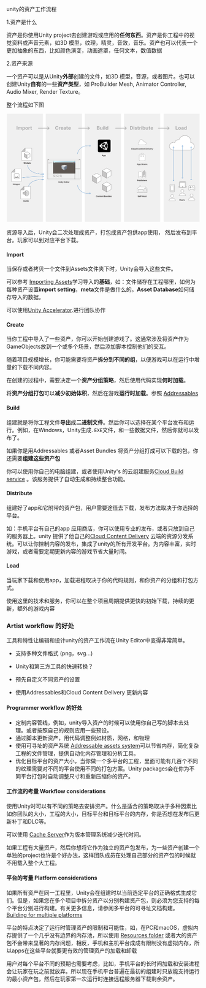 unity的资产工作流程

1.资产是什么

资产是你使用Unity project去创建游戏或应用的**任何东西**。资产是你工程中的视觉资料或声音元素，如3D 模型，纹理，精灵，音效，音乐。资产也可以代表一个更加抽象的东西，比如颜色演变，动画遮罩，任何文本，数值数据

2.资产来源

一个资产可以是从Unity**外部**创建的文件，如3D 模型，音源，或者图片。也可以创建Unity**自有**的一些**资产类型**，如 ProBuilder Mesh, Animator Controller, Audio Mixer, Render Texture。

整个流程如下图

![](pic/1.svg)



资源导入后，Unity会二次处理成资产，打包成资产包供app使用， 然后发布到平台。玩家可以到对应平台下载。

#### Import

当保存或者拷贝一个文件到Assets文件夹下时，Unity会导入这些文件。

可以参考 [Importing Assets](https://docs.unity3d.com/Manual/ImportingAssets.html)学习导入的**基础**，如：文件储存在工程哪里，如何为每种资产设置**import setting**，**meta**文件是做什么的。**Asset Database**如何储存导入的数据。

可以使用[Unity Accelerator](https://docs.unity3d.com/Manual/UnityAccelerator.html).进行团队协作

#### Create

当你工程中导入了一些资产，你可以开始创建游戏了。这通常涉及将资产作为GameObjects放到一个或多个场景，然后添加脚本控制他们的交互。

随着项目规模增长，你可能需要将资产**拆分到不同的组**，以便游戏可以在运行中增量的下载不同内容。

在创建的过程中，需要决定一个**资产分组策略**，然后使用代码实现**何时加载**。

将**资产分组打包**可以**减少初始体积**，然后在游戏**运行时加载**。参照 [Addressables](https://docs.unity3d.com/Manual/com.unity.addressables.html)

#### Build

组建就是将你工程文件**导出**成**二进制文件**。然后你可以选择在某个平台发布和运行。例如，在Windows，Unity生成`.EXE`文件，和一些数据文件，然后你就可以发布了。

如果你是用Addressables 或者Asset Bundles 将资产分组打成可以下载的包，你还需要**组建这些资产包**

你可以使用你自己的电脑组建，或者使用Unity's 的云组建服务[Cloud Build service](https://docs.unity3d.com/Manual/UnityCloudBuild.html) 。该服务提供了自动生成和持续整合功能。

#### Distribute

组建好了app和它附带的资产包，用户需要途径去下载，发布方法取决于你选择的平台。

如：手机平台有自己的app 应用商店，你可以使用专业的发布，或者只放到自己的服务器上。unity 提供了他自己的[Cloud Content Delivery](https://docs.unity3d.com/Manual/UnityCCD.html) 云端的资源分发系统。可以让你控制内容的发布，集成了unity的所有开发平台。为内容丰富，实时游戏，或者需要定期更新内容的游戏节省大量时间。



#### Load

当玩家下载和使用app，加载进程取决于你的代码规则，和你资产的分组和打包方式。

使用这里的技术和服务，你可以在整个项目周期提供更快的初始下载，持续的更新，额外的游戏内容



### Artist workflow  的好处

工具和特性让编辑和设计unity的资产工作流在Unity Editor中变得非常简单。

* 支持多种文件格式 (png，svg...)

* Unity和第三方工具的快速转换？
* 预先自定义不同资产的设置
* 使用Addressables和Cloud Content Delivery 更新内容

#### Programmer workflow 的好处

* 定制内容管线，例如，unity导入资产的时候可以使用你自己写的脚本去处理。或者按照自己的规则应用一些预设。
* 通过脚本更新资产，用代码调整例如材质，网格，和物理
* 使用可寻址的资产系统 [Addressable assets system](https://docs.unity3d.com/Manual/com.unity.addressables.html)可以节省内存，简化复杂工程的文件管理，提供自动化内存管理和分析工具。
* 优化目标平台的资产大小，当你做一个多平台的工程，里面可能有几百个不同的纹理需要对不同的平台使用不同的打包方案。Unity packages会在你为不同平台打包时自动调整尺寸和重新压缩你的资产。

#### 工作流的考量 Workflow considerations

使用Unity时可以有不同的策略去安排资产。什么是适合的策略取决于多种因素比如你团队的大小，工程的大小，目标平台和目标平台的内存，你是否想在发布后更新补丁和DLC等。

可以使用 [Cache Server](https://docs.unity3d.com/Manual/UnityAccelerator.html)作为版本管理系统减少迭代时间。

如果工程有大量资产，然后你想将它作为独立的资产包发布，为一些资产创建一个单独的project也许是个好办法，这样团队成员在处理自己部分的资产包的时候就不用载入整个大工程。

#### 平台的考量  Platform considerations

如果所有资产在同一工程里，Unity会在组建时以当前选定平台的正确格式生成它们。但是，如果您在多个项目中拆分资产以分别构建资产包，则必须为您支持的每个平台分别进行构建。有关更多信息，请参阅多平台的可寻址文档构建。 [Building for multiple platforms](https://docs.unity3d.com/Packages/com.unity.addressables@latest?subfolder=/manual/AddressableAssetsGettingStarted.html%23building-for-multiple-platforms) 

平台的特点决定了运行时管理资产的限制和可能性，如，在PC和macOS，虚拟内存提供了一个几乎没有边界的内存池，所以使用 [Resources folder](https://docs.unity3d.com/Manual/SpecialFolders.html#Resources) 或者大的资产包不会带来显著的内存问题，相反，手机和主机平台成成有限制没有虚拟内存，所以apps在这些平台就要更有效的管理资产的加载和卸载

用户对每个平台不同的预期也需要考虑，比如，手机平台的长时间加载和安装进程会让玩家在玩之前就放弃。所以现在手机平台普遍在最初的组建时只放能支持运行的最小资产包，然后在玩家第一次运行时连接远程服务器下载剩余资产。











